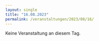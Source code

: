 ```yaml
---
layout: single
title: "16.08.2023"
permalink: /veranstaltungen/2023/08/16/
---
```


Keine Veranstaltung an diesem Tag.
